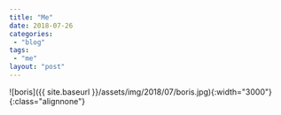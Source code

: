 ```yaml
---
title: "Me"
date: 2018-07-26
categories: 
 - "blog"
tags: 
 - "me"
layout: "post"
---
```


![boris]({{ site.baseurl }}/assets/img/2018/07/boris.jpg){:width="3000"}{:class="alignnone"}
